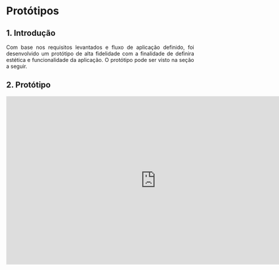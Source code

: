 # Protótipos

## 1. Introdução

<p align = "justify">Com base nos requisitos levantados e fluxo de aplicação definido, foi desenvolvido um protótipo de alta fidelidade com a finalidade de definira estética e funcionalidade da aplicação. O protótipo pode ser visto na seção a seguir.</p>

## 2. Protótipo

<iframe style="border: 1px solid rgba(0, 0, 0, 0.1);" width="800" height="450" src="https://www.figma.com/embed?embed_host=share&url=https%3A%2F%2Fwww.figma.com%2Ffile%2FUK5lfv9CpJ2XVhx1qSjKt0%2FSmartVit%3Fnode-id%3D0%253A1&chrome=DOCUMENTATION" allowfullscreen></iframe>
